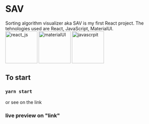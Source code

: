 # SAV
Sorting algorithm visualizer aka SAV is my first React project. The tehnologies used are React, JavaScript, MaterialUI.\
<img src="https://reactnative.dev/img/header_logo.svg" alt="react_js" width="100px" />
<img src="https://material-ui.com/static/logo_raw.svg" alt="materialUI" width="100px" />
<img src="https://upload.wikimedia.org/wikipedia/commons/thumb/9/99/Unofficial_JavaScript_logo_2.svg/480px-Unofficial_JavaScript_logo_2.svg.png" alt="javascrpit" width="100px" />

## To start

### `yarn start`
or see on the link

### live preview on "link"

